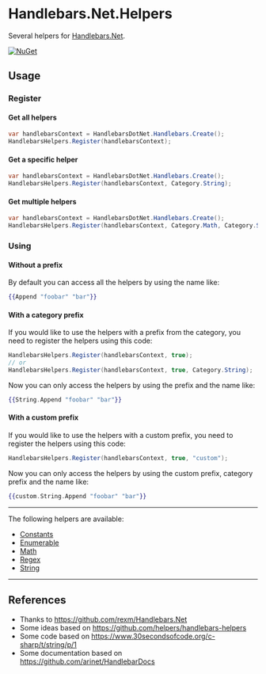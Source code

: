 
# Handlebars.Net.Helpers
Several helpers for [Handlebars.Net](https://github.com/rexm/Handlebars.Net).

[![NuGet](https://buildstats.info/nuget/Handlebars.Net.Helpers)](https://www.nuget.org/packages/Handlebars.Net.Helpers)

## Usage

### Register

#### Get all helpers
``` c#
var handlebarsContext = HandlebarsDotNet.Handlebars.Create();
HandlebarsHelpers.Register(handlebarsContext);
```

#### Get a specific helper
``` c#
var handlebarsContext = HandlebarsDotNet.Handlebars.Create();
HandlebarsHelpers.Register(handlebarsContext, Category.String);
```

#### Get multiple helpers
``` c#
var handlebarsContext = HandlebarsDotNet.Handlebars.Create();
HandlebarsHelpers.Register(handlebarsContext, Category.Math, Category.String);
```

### Using

#### Without a prefix
By default you can access all the helpers by using the name like:
```handlebars
{{Append "foobar" "bar"}}
```

#### With a category prefix
If you would like to use the helpers with a prefix from the category, you need to register the helpers using this code:
``` c#
HandlebarsHelpers.Register(handlebarsContext, true);
// or
HandlebarsHelpers.Register(handlebarsContext, true, Category.String);
```

Now you can only access the helpers by using the prefix and the name like:
```handlebars
{{String.Append "foobar" "bar"}}
```

#### With a custom prefix
If you would like to use the helpers with a custom prefix, you need to register the helpers using this code:
``` c#
HandlebarsHelpers.Register(handlebarsContext, true, "custom");
```

Now you can only access the helpers by using the custom prefix, category prefix and the name like:
```handlebars
{{custom.String.Append "foobar" "bar"}}
```

***

The following helpers are available:
- [Constants](https://github.com/StefH/Handlebars.Net.Helpers/wiki/Constants)
- [Enumerable](https://github.com/StefH/Handlebars.Net.Helpers/wiki/Enumerable)
- [Math](https://github.com/StefH/Handlebars.Net.Helpers/wiki/Math)
- [Regex](https://github.com/StefH/Handlebars.Net.Helpers/wiki/Regex)
- [String](https://github.com/StefH/Handlebars.Net.Helpers/wiki/String)

***
## References
- Thanks to https://github.com/rexm/Handlebars.Net
- Some ideas based on https://github.com/helpers/handlebars-helpers
- Some code based on https://www.30secondsofcode.org/c-sharp/t/string/p/1
- Some documentation based on https://github.com/arinet/HandlebarDocs